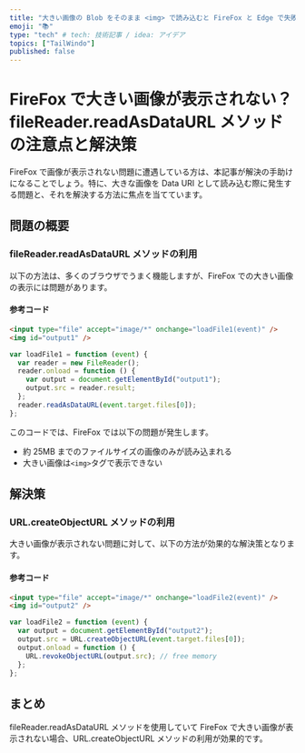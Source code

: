 ```yaml
---
title: "大きい画像の Blob をそのまま <img> で読み込むと FireFox と Edge で失敗する"
emoji: "📚"
type: "tech" # tech: 技術記事 / idea: アイデア
topics: ["TailWindo"]
published: false
---
```


# FireFox で大きい画像が表示されない？fileReader.readAsDataURL メソッドの注意点と解決策

FireFox で画像が表示されない問題に遭遇している方は、本記事が解決の手助けになることでしょう。特に、大きな画像を Data URI として読み込む際に発生する問題と、それを解決する方法に焦点を当てています。

## 問題の概要

### fileReader.readAsDataURL メソッドの利用

以下の方法は、多くのブラウザでうまく機能しますが、FireFox での大きい画像の表示には問題があります。

#### 参考コード

```html
<input type="file" accept="image/*" onchange="loadFile1(event)" />
<img id="output1" />
```

```js
var loadFile1 = function (event) {
  var reader = new FileReader();
  reader.onload = function () {
    var output = document.getElementById("output1");
    output.src = reader.result;
  };
  reader.readAsDataURL(event.target.files[0]);
};
```

このコードでは、FireFox では以下の問題が発生します。

- 約 25MB までのファイルサイズの画像のみが読み込まれる
- 大きい画像は`<img>`タグで表示できない

## 解決策

### URL.createObjectURL メソッドの利用

大きい画像が表示されない問題に対して、以下の方法が効果的な解決策となります。

#### 参考コード

```html
<input type="file" accept="image/*" onchange="loadFile2(event)" />
<img id="output2" />
```

```js
var loadFile2 = function (event) {
  var output = document.getElementById("output2");
  output.src = URL.createObjectURL(event.target.files[0]);
  output.onload = function () {
    URL.revokeObjectURL(output.src); // free memory
  };
};
```

## まとめ

fileReader.readAsDataURL メソッドを使用していて FireFox で大きい画像が表示されない場合、URL.createObjectURL メソッドの利用が効果的です。
